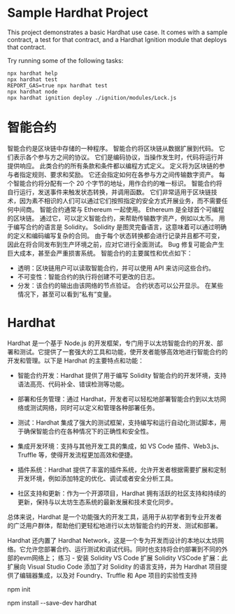 # Sample Hardhat Project

This project demonstrates a basic Hardhat use case. It comes with a sample contract, a test for that contract, and a Hardhat Ignition module that deploys that contract.

Try running some of the following tasks:

```shell
npx hardhat help
npx hardhat test
REPORT_GAS=true npx hardhat test
npx hardhat node
npx hardhat ignition deploy ./ignition/modules/Lock.js
```

# 智能合约

智能合约是区块链中存储的一种程序。 智能合约将区块链从数据扩展到代码。 它们表示各个参与方之间的协议。 它们是编码协议，当操作发生时，代码将运行并提供响应。 此类合约的所有条款和条件都以编程方式定义。 定义将为区块链的参与者指定规则、要求和奖励。 它还会指定如何在各参与方之间传输数字资产。 每个智能合约将分配有一个 20 个字节的地址，用作合约的唯一标识。 智能合约将自行运行，发送事件来触发状态转换，并调用函数。 它们非常适用于区块链技术，因为素不相识的人们可以通过它们按照指定的安全方式开展业务，而不需要任何中间商。 智能合约通常与 Ethereum 一起使用。 Ethereum 是全球首个可编程的区块链。 通过它，可以定义智能合约，来帮助传输数字资产，例如以太币。 用于编写合约的语言是 Solidity。 Solidity 是图灵完备语言，这意味着可以通过明确的定义和编码编写复杂的合同。 由于每个状态转换都会进行记录并且都不可变，因此在将合同发布到生产环境之前，应对它进行全面测试。 Bug 修复可能会产生巨大成本，甚至会严重损害系统。 智能合约的主要属性和优点如下：

- 透明：区块链用户可以读取智能合约，并可以使用 API 来访问这些合约。
- 不可变性：智能合约的执行将创建不可更改的日志。
- 分发：该合约的输出由该网络的节点验证。 合约状态可以公开显示。 在某些情况下，甚至可以看到“私有”变量。

# Hardhat

Hardhat 是一个基于 Node.js 的开发框架，专门用于以太坊智能合约的开发、部署和测试。它提供了一套强大的工具和功能，使开发者能够高效地进行智能合约的开发和管理。以下是 Hardhat 的主要特点和功能：

- 智能合约开发：Hardhat 提供了用于编写 Solidity 智能合约的开发环境，支持语法高亮、代码补全、错误检测等功能。

- 部署和任务管理：通过 Hardhat，开发者可以轻松地部署智能合约到以太坊网络或测试网络，同时可以定义和管理各种部署任务。

- 测试：Hardhat 集成了强大的测试框架，支持编写和运行自动化测试脚本，用于确保智能合约在各种情况下的正确性和安全性。

- 集成开发环境：支持与其他开发工具的集成，如 VS Code 插件、Web3.js、Truffle 等，使得开发流程更加高效和便捷。

- 插件系统：Hardhat 提供了丰富的插件系统，允许开发者根据需要扩展和定制开发环境，例如添加特定的优化、调试或者安全分析工具。

- 社区支持和更新：作为一个开源项目，Hardhat 拥有活跃的社区支持和持续的更新，保持与以太坊生态系统的最新发展和技术变化同步。

总体来说，Hardhat 是一个功能强大的开发工具，适用于从初学者到专业开发者的广泛用户群体，帮助他们更轻松地进行以太坊智能合约的开发、测试和部署。

Hardhat 还内置了 Hardhat Network，这是⼀个专为开发而设计的本地以太坊网络。它允许您部署合约、运行测试和调试代码。同时也支持将合约部署到不同的外部的evm网络上； 练习 - 安装 Solidity VS Code 扩展 Solidity VSCode 扩展：此扩展向 Visual Studio Code 添加了对 Solidity 的语言支持，并为 Hardhat 项目提供了编辑器集成，以及对 Foundry、Truffle 和 Ape 项目的实验性支持

npm init

npm install --save-dev hardhat
